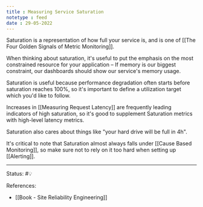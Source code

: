 ```yaml
---
title : Measuring Service Saturation
notetype : feed
date : 29-05-2022
---
```


Saturation is a representation of how full your service is, and is one of [[The Four Golden Signals of Metric Monitoring]]. 

When thinking about saturation, it's useful to put the emphasis on the most constrained resource for your application – If memory is our biggest constraint, our dashboards should show our service's memory usage.

Saturation is useful because performance degradation often starts before saturation reaches 100%, so it's important to define a utilization target which you'd like to follow.

Increases in [[Measuring Request Latency]] are frequently leading indicators of high saturation, so it's good to supplement Saturation metrics with high-level latency metrics.

Saturation also cares about things like "your hard drive will be full in 4h". 

It's critical to note that Saturation almost always falls under [[Cause Based Monitoring]], so make sure not to rely on it too hard when setting up [[Alerting]].



-----

Status: #💡 

References:
- [[Book - Site Reliability Engineering]]
